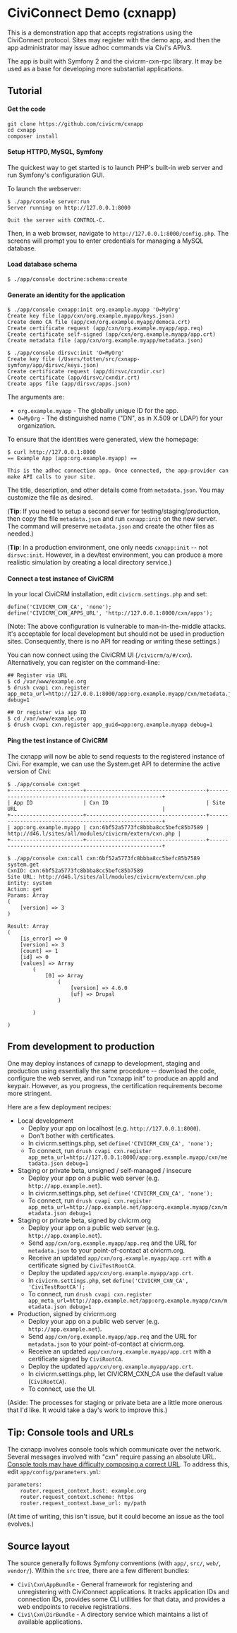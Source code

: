 # CiviConnect Demo (cxnapp)

This is a demonstration app that accepts registrations using the CiviConnect
protocol.  Sites may register with the demo app, and then the app
administrator may issue adhoc commands via Civi's APIv3.

The app is built with Symfony 2 and the civicrm-cxn-rpc library. It may be
used as a base for developing more substantial applications.

## Tutorial

#### Get the code

```
git clone https://github.com/civicrm/cxnapp
cd cxnapp
composer install
```

#### Setup HTTPD, MySQL, Symfony

The quickest way to get started is to launch PHP's built-in
web server and run Symfony's configuration GUI.

To launch the webserver:

```
$ ./app/console server:run
Server running on http://127.0.0.1:8000

Quit the server with CONTROL-C.
```

Then, in a web browser, navigate to ```http://127.0.0.1:8000/config.php```.
The screens will prompt you to enter credentials for managing a MySQL
database.

#### Load database schema

```
$ ./app/console doctrine:schema:create
```

#### Generate an identity for the application

```
$ ./app/console cxnapp:init org.example.myapp 'O=MyOrg'
Create key file (app/cxn/org.example.myapp/keys.json)
Create demo CA file (app/cxn/org.example.myapp/democa.crt)
Create certificate request (app/cxn/org.example.myapp/app.req)
Create certificate self-signed (app/cxn/org.example.myapp/app.crt)
Create metadata file (app/cxn/org.example.myapp/metadata.json)

$ ./app/console dirsvc:init 'O=MyOrg'
Create key file (/Users/totten/src/cxnapp-symfony/app/dirsvc/keys.json)
Create certificate request (app/dirsvc/cxndir.csr)
Create certificate (app/dirsvc/cxndir.crt)
Create apps file (app/dirsvc/apps.json)
```

The arguments are:

 * `org.example.myapp` - The globally unique ID for the app.
 * `O=MyOrg` - The distinguished name ("DN", as in X.509 or LDAP) for your organization.

To ensure that the identities were generated, view the homepage:

```
$ curl http://127.0.0.1:8000
== Example App (app:org.example.myapp) ==

This is the adhoc connection app. Once connected, the app-provider can make API calls to your site.
```

The title, description, and other details come from `metadata.json`. You may customize the file
as desired.

(**Tip**:  If you need to setup a second server for testing/staging/production, then copy the file
`metadata.json` and run `cxnapp:init` on the new server.  The command will preserve `metadata.json`
and create the other files as needed.)

(**Tip**: In a production environment, one only needs `cxnapp:init` -- not `dirsvc:init`.  However,
in a dev/test environment, you can produce a more realistic simulation by creating a local
directory service.)

#### Connect a test instance of CiviCRM

In your local CiviCRM installation, edit `civicrm.settings.php`
and set:

```
define('CIVICRM_CXN_CA', 'none');
define('CIVICRM_CXN_APPS_URL', 'http://127.0.0.1:8000/cxn/apps');
```

(Note: The above configuration is vulnerable to man-in-the-middle attacks.
It's acceptable for local development but should not be used in production
sites.  Consequently, there is no API for reading or writing these
settings.)

You can now connect using the CiviCRM UI (`/civicrm/a/#/cxn`). Alternatively,
you can register on the command-line:

```
## Register via URL
$ cd /var/www/example.org
$ drush cvapi cxn.register app_meta_url=http://127.0.0.1:8000/app:org.example.myapp/cxn/metadata.json debug=1

## Or register via app ID
$ cd /var/www/example.org
$ drush cvapi cxn.register app_guid=app:org.example.myapp debug=1
```

#### Ping the test instance of CiviCRM

The cxnapp will now be able to send requests to the registered instance of Civi. For example,
we can use the System.get API to determine the active version of Civi:

```
$ ./app/console cxn:get
+-----------------------+--------------------------------------+-------------------------------------------------------+
| App ID                | Cxn ID                               | Site URL                                              |
+-----------------------+--------------------------------------+-------------------------------------------------------+
| app:org.example.myapp | cxn:6bf52a5773fc8bbba8cc5befc85b7589 | http://d46.l/sites/all/modules/civicrm/extern/cxn.php |
+-----------------------+--------------------------------------+-------------------------------------------------------+

$ ./app/console cxn:call cxn:6bf52a5773fc8bbba8cc5befc85b7589 system.get
CxnID: cxn:6bf52a5773fc8bbba8cc5befc85b7589
Site URL: http://d46.l/sites/all/modules/civicrm/extern/cxn.php
Entity: system
Action: get
Params: Array
(
    [version] => 3
)

Result: Array
(
    [is_error] => 0
    [version] => 3
    [count] => 1
    [id] => 0
    [values] => Array
        (
            [0] => Array
                (
                    [version] => 4.6.0
                    [uf] => Drupal
                )

        )

)
```

## From development to production

One may deploy instances of cxnapp to development, staging and production
using essentially the same procedure -- download the code, configure the web
server, and run "cxnapp init" to produce an appId and keypair.  However, as
you progress, the certification requirements become more stringent.

Here are a few deployment recipes:

 * Local development
   * Deploy your app on localhost (e.g. `http://127.0.0.1:8000`).
   * Don't bother with certificates.
   * In civicrm.settings.php, set `define('CIVICRM_CXN_CA', 'none');`
   * To connect, run `drush cvapi cxn.register app_meta_url=http://127.0.0.1:8000/app:org.example.myapp/cxn/metadata.json debug=1`
 * Staging or private beta, unsigned / self-managed / insecure
   * Deploy your app on a public web server (e.g. `http://app.example.net`).
   * In civicrm.settings.php, set `define('CIVICRM_CXN_CA', 'none');`
   * To connect, run `drush cvapi cxn.register app_meta_url=http://app.example.net/app:org.example.myapp/cxn/metadata.json debug=1`
 * Staging or private beta, signed by civicrm.org
   * Deploy your app on a public web server (e.g. `http://app.example.net`).
   * Send `app/cxn/org.example.myapp/app.req` and the URL for `metadata.json` to your point-of-contact at civicrm.org.
   * Receive an updated `app/cxn/org.example.myapp/app.crt` with a certificate signed by `CiviTestRootCA`.
   * Deploy the updated `app/cxn/org.example.myapp/app.crt`.
   * In `civicrm.settings.php`, set `define('CIVICRM_CXN_CA', 'CiviTestRootCA');`
   * To connect, run `drush cvapi cxn.register app_meta_url=http://app.example.net/app:org.example.myapp/cxn/metadata.json debug=1`
 * Production, signed by civicrm.org
   * Deploy your app on a public web server (e.g. `http://app.example.net`).
   * Send `app/cxn/org.example.myapp/app.req` and the URL for `metadata.json` to your point-of-contact at civicrm.org.
   * Receive an updated `app/cxn/org.example.myapp/app.crt` with a certificate signed by `CiviRootCA`.
   * Deploy the updated `app/cxn/org.example.myapp/app.crt`.
   * In civicrm.settings.php, let CIVICRM_CXN_CA use the default value (`CiviRootCA`).
   * To connect, use the UI.

(Aside: The processes for staging or private beta are a little more onerous
that I'd like.  It would take a day's work to improve this.)

## Tip: Console tools and URLs

The cxnapp involves console tools which communicate over the network.
Several messages involved with "cxn" require passing an absolute URL.
[Console tools may have difficulty composing a correct
URL](http://symfony.com/doc/current/cookbook/console/sending_emails.html).
To address this, edit `app/config/parameters.yml`:

```
parameters:
    router.request_context.host: example.org
    router.request_context.scheme: https
    router.request_context.base_url: my/path
```

(At time of writing, this isn't issue, but it could become an issue as
the tool evolves.)

## Source layout

The source generally follows Symfony conventions (with `app/`, `src/`,
`web/`, `vendor/`). Within the `src` tree, there are a few different
bundles:

 * `Civi\Cxn\AppBundle` - General framework for registering and
    unregistering with CiviConnect applications.  It tracks application IDs
    and connection IDs, provides some CLI utilities for that data, and
    provides a web endpoints to receive registrations.
 * `Civi\Cxn\DirBundle` - A directory service which maintains a list of
    available applications.
